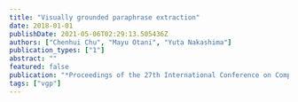 ```yaml
---
title: "Visually grounded paraphrase extraction"
date: 2018-01-01
publishDate: 2021-05-06T02:29:13.505436Z
authors: ["Chenhui Chu", "Mayu Otani", "Yuta Nakashima"]
publication_types: ["1"]
abstract: ""
featured: false
publication: "*Proceedings of the 27th International Conference on Computational Linguistics*"
tags: ["vgp"]
---
```


